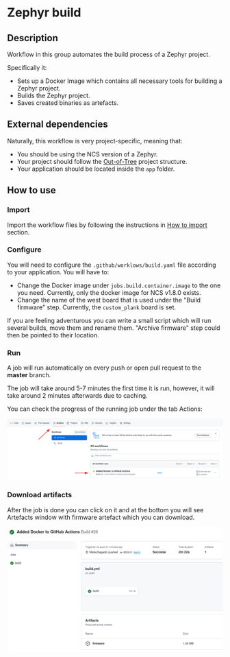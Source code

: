 # Zephyr build

## Description

Workflow in this group automates the build process of a Zephyr project.

Specifically it:
* Sets up a Docker Image which contains all necessary tools for building a Zephyr project.
* Builds the Zephyr project.
* Saves created binaries as artefacts.

## External dependencies

Naturally, this workflow is very project-specific, meaning that:
* You should be using the NCS version of a Zephyr.
* Your project should follow the [Out-of-Tree] project structure.
* Your application should be located inside the `app` folder.

## How to use

### Import
Import the workflow files by following the instructions in [How to
import](../../README.md#how-to-import-a-group-of-workflows-into-a-repository-)
section.

### Configure

You will need to configure the `.github/worklows/build.yaml` file according to
your application.
You will have to:
* Change the Docker image under `jobs.build.container.image` to the one you
  need. Currently, only the docker image for NCS v1.8.0 exists.
* Change the name of the west board that is used under the "Build firmware" step.
Currently, the `custom_plank` board is set.

If you are feeling adventurous you can write a small script which will run
several builds, move them and rename them.
"Archive firmware" step could then be pointed to their location.

### Run

A job will run automatically on every push or open pull request to the
**master** branch.

The job will take around 5-7 minutes the first time it is run, however, it
will take around 2 minutes afterwards due to caching.

You can check the progress of the running job under the tab Actions:

![actions_tab](actions_tab.png)

### Download artifacts

After the job is done you can click on it and at the bottom you will see
Artefacts window with firmware artefact which you can download.

![artifact](artifact.png)

[Out-of-Tree]: https://github.com/zephyrproject-rtos/example-application
